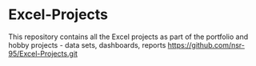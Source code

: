 # Excel-Projects
This repository contains all the Excel projects as part of the portfolio and hobby projects - data sets, dashboards, reports
https://github.com/nsr-95/Excel-Projects.git

